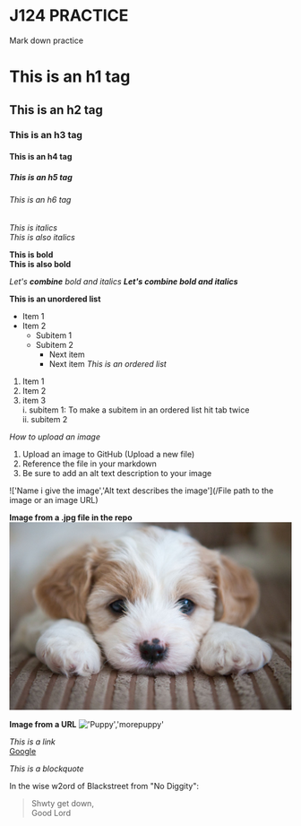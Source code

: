 # J124 PRACTICE
Mark down practice 
# This is an h1 tag
## This is an h2 tag
### This is an h3 tag
#### This is an h4 tag
##### This is an h5 tag
###### This is an h6 tag

*This is italics* <br>
_This is also italics_

**This is bold** <br>
__This is also bold__

_Let's **combine** bold and italics_
_**Let's combine bold and italics**_

**This is an unordered list** 
* Item 1
* Item 2
  * Subitem 1
  * Subitem 2
    * Next item 
    * Next item 
*This is an ordered list*
1. Item 1
2. Item 2
3. item 3 <br>
    i. subitem 1: To make a subitem in an ordered list hit tab twice<br>
    ii. subitem 2
    
*How to upload an image*
1. Upload an image to GitHub (Upload a new file)
2. Reference the file in your markdown 
3. Be sure to add an alt text description to your image 




!['Name i give the image','Alt text describes the image'](/File path to the image or an image URL)


**Image from a .jpg file in the repo**
!['Puppy','cuteness'](/puppy.jpeg)

**Image from a URL**
!['Puppy','morepuppy'](https://www.akcpetinsurance.com/res/akc/blog/2020/three-common-puppy-illnesses/akc-pupill-hdr.jpg)

*This is a link*<br>
[Google](https://www.google.com/)

*This is a blockquote*

In the wise w2ord of Blackstreet from "No Diggity":

>Shwty get down, <br>
>Good Lord 

